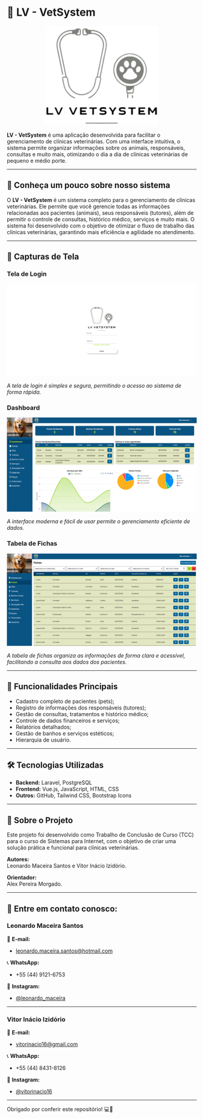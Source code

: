 # 🐾 LV - VetSystem
<div align="center">
  <img src="./src/assets/imagens/logo_sistema.png" alt="Logo do LV - VetSystem" width="300">
</div>

**LV - VetSystem** é uma aplicação desenvolvida para facilitar o gerenciamento de clínicas veterinárias. Com uma interface intuitiva, o sistema permite organizar informações sobre os animais, responsáveis, consultas e muito mais, otimizando o dia a dia de clínicas veterinárias de pequeno e médio porte.

---

## 📜 Conheça um pouco sobre nosso sistema

O **LV - VetSystem** é um sistema completo para o gerenciamento de clínicas veterinárias. Ele permite que você gerencie todas as informações relacionadas aos pacientes (animais), seus responsáveis (tutores), além de permitir o controle de consultas, histórico médico, serviços e muito mais. O sistema foi desenvolvido com o objetivo de otimizar o fluxo de trabalho das clínicas veterinárias, garantindo mais eficiência e agilidade no atendimento.

---

## 📸 Capturas de Tela

### Tela de Login
![Tela de Login](./src/assets/imagens/prints/tela_login.png)

_A tela de login é simples e segura, permitindo o acesso ao sistema de forma rápida._

### Dashboard
![Dashboard](./src/assets/imagens/prints/tela_dash.png)

_A interface moderna e fácil de usar permite o gerenciamento eficiente de dados._

### Tabela de Fichas
![Tabela de Fichas](./src/assets/imagens/prints/tela_fichas.png)

_A tabela de fichas organiza as informações de forma clara e acessível, facilitando a consulta aos dados dos pacientes._

---

## 🚀 Funcionalidades Principais

- Cadastro completo de pacientes (pets);
- Registro de informações dos responsáveis (tutores);
- Gestão de consultas, tratamentos e histórico médico;
- Controle de dados financeiros e serviços;
- Relatórios detalhados;
- Gestão de banhos e serviços estéticos;
- Hierarquia de usuário.

---

## 🛠 Tecnologias Utilizadas

- **Backend:** Laravel, PostgreSQL
- **Frontend:** Vue.js, JavaScript, HTML, CSS
- **Outros:** GitHub, Tailwind CSS, Bootstrap Icons

---

## 📝 Sobre o Projeto

Este projeto foi desenvolvido como Trabalho de Conclusão de Curso (TCC) para o curso de Sistemas para Internet, com o objetivo de criar uma solução prática e funcional para clínicas veterinárias.

**Autores:**  
Leonardo Maceira Santos e Vitor Inácio Izidório.  

**Orientador:**  
Alex Pereira Morgado.

---

## 🌟 Entre em contato conosco:

### Leonardo Maceira Santos  
📧 **E-mail:**  
- leonardo.maceira.santos@hotmail.com
  
📞 **WhatsApp:**  
- +55 (44) 9121-6753 

📸 **Instagram:**  
- [@leonardo_maceira](https://www.instagram.com/leonardo_maceira)  

---

### Vitor Inácio Izidório  
📧 **E-mail:**  
- vitorinacio16@gmail.com  

📞 **WhatsApp:**  
- +55 (44) 8431-8126

📸 **Instagram:**  
- [@vitorinacio16](https://www.instagram.com/vitorinacio16)  

---

Obrigado por conferir este repositório! 💻🎉
